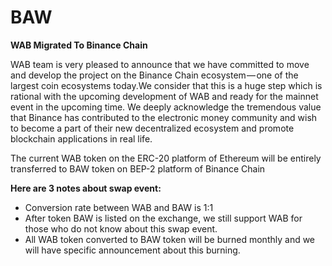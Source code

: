 # BAW
**WAB Migrated To Binance Chain**

WAB team is very pleased to announce that we have committed to move and develop the project on the Binance Chain ecosystem — one of the largest coin ecosystems today.We consider that this is a huge step which is rational with the upcoming development of WAB and ready for the mainnet event in the upcoming time. We deeply acknowledge the tremendous value that Binance has contributed to the electronic money community and wish to become a part of their new decentralized ecosystem and promote blockchain applications in real life.

The current WAB token on the ERC-20 platform of Ethereum will be entirely transferred to BAW token on BEP-2 platform of Binance Chain

**Here are 3 notes about swap event:**

- Conversion rate between WAB and BAW is 1:1
- After token BAW is listed on the exchange, we still support WAB for those who do not know about this swap event.
- All WAB token converted to BAW token will be burned monthly and we will have specific announcement about this burning.
